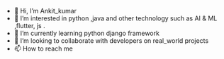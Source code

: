 - 👋 Hi, I’m Ankit_kumar
- 👀 I’m interested in python ,java and other technology such as AI & ML ,flutter, js .
- 🌱 I’m currently learning python django framework 
- 💞️ I’m looking to collaborate with developers on real_world projects
- 📫 How to reach me 

<!---
Ankit5kumar/Ankit5kumar is a ✨ special ✨ repository because its `README.md` (this file) appears on your GitHub profile.
You can click the Preview link to take a look at your changes.
--->
